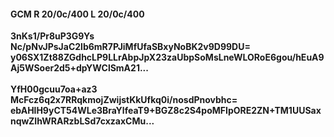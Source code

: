 #### GCM R 20/0c/400 L 20/0c/400
**3nKs1/Pr8uP3G9Ys**<br/>**Nc/pNvJPsJaC2lb6mR7PJiMfUfaSBxyNoBK2v9D99DU=**<br/>**y06SX1Zt88ZGdhcLP9LLrAbpJpX23zaUbpSoMsLneWLORoE6gou/hEuA9Aj5WSoer2d5+dpYWClSmA21...**<br/><br/>
**YfH00gcuu7oa+az3**<br/>**McFcz6q2x7RRqkmojZwijstKkUfkq0i/nosdPnovbhc=**<br/>**ebAHlH9yCT54WLe3BraYlfeaT9+BGZ8c2S4poMFIpORE2ZN+TM1UUSaxnqwZIhWRARzbLSd7cxzaxCMu...**